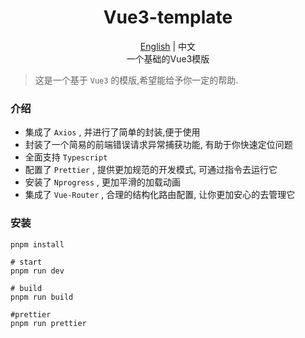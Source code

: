 <div align="center">
    <h1>Vue3-template</h1>
    <a href="https://github.com/labbomb/vue3-template/blob/main/README.md">English</a> | 中文
    <br />
    一个基础的Vue3模版
</div>

> 这是一个基于 `Vue3` 的模版,希望能给予你一定的帮助.

### 介绍

- 集成了 `Axios` , 并进行了简单的封装,便于使用
- 封装了一个简易的前端错误请求异常捕获功能, 有助于你快速定位问题
- 全面支持 `Typescript`
- 配置了 `Prettier` , 提供更加规范的开发模式, 可通过指令去运行它
- 安装了 `Nprogress` , 更加平滑的加载动画
- 集成了 `Vue-Router` , 合理的结构化路由配置, 让你更加安心的去管理它

### 安装

```shell
pnpm install
```

```shell
# start
pnpm run dev

# build
pnpm run build

#prettier
pnpm run prettier
```
